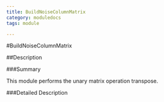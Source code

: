 ```yaml
---
title: BuildNoiseColumnMatrix
category: moduledocs
tags: module

---
```


#BuildNoiseColumnMatrix

##Description

###Summary

This module performs the unary matrix operation transpose.

###Detailed Description
